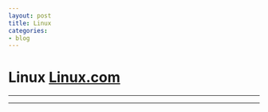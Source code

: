 ```yaml
---
layout: post
title: Linux
categories:
- blog
---
```


# Linux [Linux.com]

- - -



- - -
[Linux.com]: https://www.linux.com/what-is-linux
